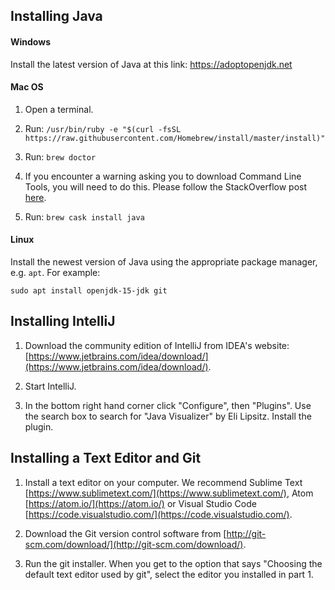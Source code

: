 Installing Java
----

#### Windows 

Install the latest version of Java at this link:
https://adoptopenjdk.net

#### Mac OS

1. Open a terminal.
2. Run:
`/usr/bin/ruby -e "$(curl -fsSL https://raw.githubusercontent.com/Homebrew/install/master/install)"`

3. Run: `brew doctor`

4. If you encounter a warning asking you to download Command Line Tools, you will need to do this. Please follow the StackOverflow post [here](http://stackoverflow.com/questions/9329243/xcode-4-4-and-later-install-command-line-tools).

5. Run: `brew cask install java`

#### Linux

Install the newest version of Java using the appropriate package manager, e.g. `apt`. For example:

`sudo apt install openjdk-15-jdk git`

Installing IntelliJ
----

1. Download the community edition of IntelliJ from IDEA's website: [https://www.jetbrains.com/idea/download/](https://www.jetbrains.com/idea/download/).

2. Start IntelliJ.

3. In the bottom right hand corner click "Configure", then "Plugins". Use the search box to search for "Java Visualizer" by Eli Lipsitz. Install the plugin.

Installing a Text Editor and Git
----

1. Install a text editor on your computer. We recommend Sublime Text [https://www.sublimetext.com/](https://www.sublimetext.com/), Atom [https://atom.io/](https://atom.io/) or Visual Studio Code [https://code.visualstudio.com/](https://code.visualstudio.com/). 

2. Download the Git version control software from [http://git-scm.com/download/](http://git-scm.com/download/). 

3. Run the git installer. When you get to the option that says "Choosing the default text editor used by git", select the editor you installed in part 1.

